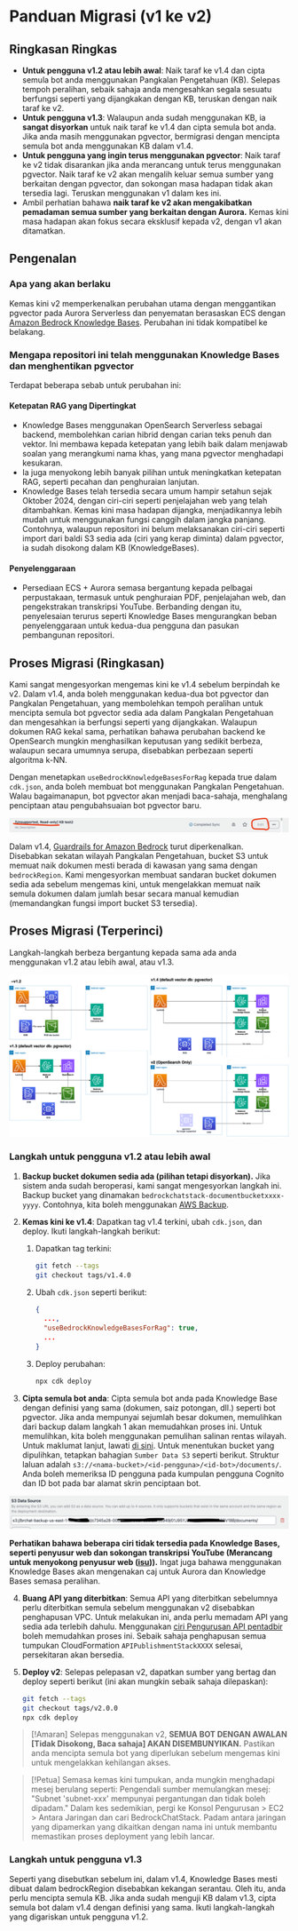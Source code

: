 # Panduan Migrasi (v1 ke v2)

## Ringkasan Ringkas

- **Untuk pengguna v1.2 atau lebih awal**: Naik taraf ke v1.4 dan cipta semula bot anda menggunakan Pangkalan Pengetahuan (KB). Selepas tempoh peralihan, sebaik sahaja anda mengesahkan segala sesuatu berfungsi seperti yang dijangkakan dengan KB, teruskan dengan naik taraf ke v2.
- **Untuk pengguna v1.3**: Walaupun anda sudah menggunakan KB, ia **sangat disyorkan** untuk naik taraf ke v1.4 dan cipta semula bot anda. Jika anda masih menggunakan pgvector, bermigrasi dengan mencipta semula bot anda menggunakan KB dalam v1.4.
- **Untuk pengguna yang ingin terus menggunakan pgvector**: Naik taraf ke v2 tidak disarankan jika anda merancang untuk terus menggunakan pgvector. Naik taraf ke v2 akan mengalih keluar semua sumber yang berkaitan dengan pgvector, dan sokongan masa hadapan tidak akan tersedia lagi. Teruskan menggunakan v1 dalam kes ini.
- Ambil perhatian bahawa **naik taraf ke v2 akan mengakibatkan pemadaman semua sumber yang berkaitan dengan Aurora.** Kemas kini masa hadapan akan fokus secara eksklusif kepada v2, dengan v1 akan ditamatkan.

## Pengenalan

### Apa yang akan berlaku

Kemas kini v2 memperkenalkan perubahan utama dengan menggantikan pgvector pada Aurora Serverless dan penyematan berasaskan ECS dengan [Amazon Bedrock Knowledge Bases](https://docs.aws.amazon.com/bedrock/latest/userguide/knowledge-base.html). Perubahan ini tidak kompatibel ke belakang.

### Mengapa repositori ini telah menggunakan Knowledge Bases dan menghentikan pgvector

Terdapat beberapa sebab untuk perubahan ini:

#### Ketepatan RAG yang Dipertingkat

- Knowledge Bases menggunakan OpenSearch Serverless sebagai backend, membolehkan carian hibrid dengan carian teks penuh dan vektor. Ini membawa kepada ketepatan yang lebih baik dalam menjawab soalan yang merangkumi nama khas, yang mana pgvector menghadapi kesukaran.
- Ia juga menyokong lebih banyak pilihan untuk meningkatkan ketepatan RAG, seperti pecahan dan penghuraian lanjutan.
- Knowledge Bases telah tersedia secara umum hampir setahun sejak Oktober 2024, dengan ciri-ciri seperti penjelajahan web yang telah ditambahkan. Kemas kini masa hadapan dijangka, menjadikannya lebih mudah untuk menggunakan fungsi canggih dalam jangka panjang. Contohnya, walaupun repositori ini belum melaksanakan ciri-ciri seperti import dari baldi S3 sedia ada (ciri yang kerap diminta) dalam pgvector, ia sudah disokong dalam KB (KnowledgeBases).

#### Penyelenggaraan

- Persediaan ECS + Aurora semasa bergantung kepada pelbagai perpustakaan, termasuk untuk penghuraian PDF, penjelajahan web, dan pengekstrakan transkripsi YouTube. Berbanding dengan itu, penyelesaian terurus seperti Knowledge Bases mengurangkan beban penyelenggaraan untuk kedua-dua pengguna dan pasukan pembangunan repositori.

## Proses Migrasi (Ringkasan)

Kami sangat mengesyorkan mengemas kini ke v1.4 sebelum berpindah ke v2. Dalam v1.4, anda boleh menggunakan kedua-dua bot pgvector dan Pangkalan Pengetahuan, yang membolehkan tempoh peralihan untuk mencipta semula bot pgvector sedia ada dalam Pangkalan Pengetahuan dan mengesahkan ia berfungsi seperti yang dijangkakan. Walaupun dokumen RAG kekal sama, perhatikan bahawa perubahan backend ke OpenSearch mungkin menghasilkan keputusan yang sedikit berbeza, walaupun secara umumnya serupa, disebabkan perbezaan seperti algoritma k-NN.

Dengan menetapkan `useBedrockKnowledgeBasesForRag` kepada true dalam `cdk.json`, anda boleh membuat bot menggunakan Pangkalan Pengetahuan. Walau bagaimanapun, bot pgvector akan menjadi baca-sahaja, menghalang penciptaan atau pengubahsuaian bot pgvector baru.

![](../imgs/v1_to_v2_readonly_bot.png)

Dalam v1.4, [Guardrails for Amazon Bedrock](https://aws.amazon.com/jp/bedrock/guardrails/) turut diperkenalkan. Disebabkan sekatan wilayah Pangkalan Pengetahuan, bucket S3 untuk memuat naik dokumen mesti berada di kawasan yang sama dengan `bedrockRegion`. Kami mengesyorkan membuat sandaran bucket dokumen sedia ada sebelum mengemas kini, untuk mengelakkan memuat naik semula dokumen dalam jumlah besar secara manual kemudian (memandangkan fungsi import bucket S3 tersedia).

## Proses Migrasi (Terperinci)

Langkah-langkah berbeza bergantung kepada sama ada anda menggunakan v1.2 atau lebih awal, atau v1.3.

![](../imgs/v1_to_v2_arch.png)

### Langkah untuk pengguna v1.2 atau lebih awal

1. **Backup bucket dokumen sedia ada (pilihan tetapi disyorkan).** Jika sistem anda sudah beroperasi, kami sangat mengesyorkan langkah ini. Backup bucket yang dinamakan `bedrockchatstack-documentbucketxxxx-yyyy`. Contohnya, kita boleh menggunakan [AWS Backup](https://docs.aws.amazon.com/aws-backup/latest/devguide/s3-backups.html).

2. **Kemas kini ke v1.4**: Dapatkan tag v1.4 terkini, ubah `cdk.json`, dan deploy. Ikuti langkah-langkah berikut:

   1. Dapatkan tag terkini:
      ```bash
      git fetch --tags
      git checkout tags/v1.4.0
      ```
   2. Ubah `cdk.json` seperti berikut:
      ```json
      {
        ...,
        "useBedrockKnowledgeBasesForRag": true,
        ...
      }
      ```
   3. Deploy perubahan:
      ```bash
      npx cdk deploy
      ```

3. **Cipta semula bot anda**: Cipta semula bot anda pada Knowledge Base dengan definisi yang sama (dokumen, saiz potongan, dll.) seperti bot pgvector. Jika anda mempunyai sejumlah besar dokumen, memulihkan dari backup dalam langkah 1 akan memudahkan proses ini. Untuk memulihkan, kita boleh menggunakan pemulihan salinan rentas wilayah. Untuk maklumat lanjut, lawati [di sini](https://docs.aws.amazon.com/aws-backup/latest/devguide/restoring-s3.html). Untuk menentukan bucket yang dipulihkan, tetapkan bahagian `Sumber Data S3` seperti berikut. Struktur laluan adalah `s3://<nama-bucket>/<id-pengguna>/<id-bot>/documents/`. Anda boleh memeriksa ID pengguna pada kumpulan pengguna Cognito dan ID bot pada bar alamat skrin penciptaan bot.

![](../imgs/v1_to_v2_KB_s3_source.png)

**Perhatikan bahawa beberapa ciri tidak tersedia pada Knowledge Bases, seperti penyusur web dan sokongan transkripsi YouTube (Merancang untuk menyokong penyusur web ([isu](https://github.com/aws-samples/bedrock-claude-chat/issues/557))).** Ingat juga bahawa menggunakan Knowledge Bases akan mengenakan caj untuk Aurora dan Knowledge Bases semasa peralihan.

4. **Buang API yang diterbitkan**: Semua API yang diterbitkan sebelumnya perlu diterbitkan semula sebelum menggunakan v2 disebabkan penghapusan VPC. Untuk melakukan ini, anda perlu memadam API yang sedia ada terlebih dahulu. Menggunakan [ciri Pengurusan API pentadbir](../ADMINISTRATOR_ms-MY.md) boleh memudahkan proses ini. Sebaik sahaja penghapusan semua tumpukan CloudFormation `APIPublishmentStackXXXX` selesai, persekitaran akan bersedia.

5. **Deploy v2**: Selepas pelepasan v2, dapatkan sumber yang bertag dan deploy seperti berikut (ini akan mungkin sebaik sahaja dilepaskan):
   ```bash
   git fetch --tags
   git checkout tags/v2.0.0
   npx cdk deploy
   ```

> [!Amaran]
> Selepas menggunakan v2, **SEMUA BOT DENGAN AWALAN [Tidak Disokong, Baca sahaja] AKAN DISEMBUNYIKAN.** Pastikan anda mencipta semula bot yang diperlukan sebelum mengemas kini untuk mengelakkan kehilangan akses.

> [!Petua]
> Semasa kemas kini tumpukan, anda mungkin menghadapi mesej berulang seperti: Pengendali sumber memulangkan mesej: "Subnet 'subnet-xxx' mempunyai pergantungan dan tidak boleh dipadam." Dalam kes sedemikian, pergi ke Konsol Pengurusan > EC2 > Antara Jaringan dan cari BedrockChatStack. Padam antara jaringan yang dipamerkan yang dikaitkan dengan nama ini untuk membantu memastikan proses deployment yang lebih lancar.

### Langkah untuk pengguna v1.3

Seperti yang disebutkan sebelum ini, dalam v1.4, Knowledge Bases mesti dibuat dalam bedrockRegion disebabkan kekangan serantau. Oleh itu, anda perlu mencipta semula KB. Jika anda sudah menguji KB dalam v1.3, cipta semula bot dalam v1.4 dengan definisi yang sama. Ikuti langkah-langkah yang digariskan untuk pengguna v1.2.